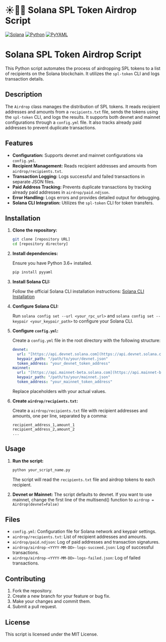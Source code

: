 # ☀️🐍📄 Solana SPL Token Airdrop Script

[![Solana](https://img.shields.io/badge/Solana-%23000000.svg?style=for-the-badge&logo=solana&logoColor=white)](https://solana.com/) [![Python](https://img.shields.io/badge/python-3670A0?style=for-the-badge&logo=python&logoColor=ffdd54)](https://www.python.org/) [![PyYAML](https://img.shields.io/badge/PyYAML-%230077BE.svg?style=for-the-badge&logo=PyYAML&logoColor=white)](https://pyyaml.org/)

# Solana SPL Token Airdrop Script

This Python script automates the process of airdropping SPL tokens to a list of recipients on the Solana blockchain. It utilizes the `spl-token` CLI and logs transaction details.

## Description

The `Airdrop` class manages the distribution of SPL tokens. It reads recipient addresses and amounts from a `recipients.txt` file, sends the tokens using the `spl-token` CLI, and logs the results. It supports both devnet and mainnet configurations through a `config.yml` file. It also tracks already paid addresses to prevent duplicate transactions.

## Features

-   **Configuration:** Supports devnet and mainnet configurations via `config.yml`.
-   **Recipient Management:** Reads recipient addresses and amounts from `airdrop/recipients.txt`.
-   **Transaction Logging:** Logs successful and failed transactions in separate JSON files.
-   **Paid Address Tracking:** Prevents duplicate transactions by tracking already paid addresses in `airdrop/paid.ndjson`.
-   **Error Handling:** Logs errors and provides detailed output for debugging.
-   **Solana CLI Integration:** Utilizes the `spl-token` CLI for token transfers.

## Installation

1.  **Clone the repository:**

    ```bash
    git clone [repository URL]
    cd [repository directory]
    ```

2.  **Install dependencies:**

    Ensure you have Python 3.6+ installed.

    ```bash
    pip install pyyaml
    ```

3.  **Install Solana CLI:**

    Follow the official Solana CLI installation instructions: [Solana CLI Installation](https://docs.solana.com/cli/install)

4.  **Configure Solana CLI:**

    Run `solana config set --url <your_rpc_url>` and `solana config set --keypair <your_keypair_path>` to configure your Solana CLI.

5.  **Configure `config.yml`:**

    Create a `config.yml` file in the root directory with the following structure:

    ```yaml
    devnet:
      url: "[https://api.devnet.solana.com](https://api.devnet.solana.com)"
      keypair_path: "/path/to/your/devnet.json"
      token_address: "your_devnet_token_address"
    mainnet:
      url: "[https://api.mainnet-beta.solana.com](https://api.mainnet-beta.solana.com)"
      keypair_path: "/path/to/your/mainnet.json"
      token_address: "your_mainnet_token_address"
    ```

    Replace placeholders with your actual values.

6.  **Create `airdrop/recipients.txt`:**

    Create a `airdrop/recipients.txt` file with recipient addresses and amounts, one per line, separated by a comma:

    ```
    recipient_address_1,amount_1
    recipient_address_2,amount_2
    ...
    ```

## Usage

1.  **Run the script:**

    ```bash
    python your_script_name.py
    ```

    The script will read the `recipients.txt` file and airdrop tokens to each recipient.

2.  **Devnet or Mainnet:**
    The script defaults to devnet. If you want to use mainnet, change the first line of the multisend() function to `airdrop = Airdrop(devnet=False)`

## Files

-   `config.yml`: Configuration file for Solana network and keypair settings.
-   `airdrop/recipients.txt`: List of recipient addresses and amounts.
-   `airdrop/paid.ndjson`: Log of paid addresses and transaction signatures.
-   `airdrop/airdrop-<YYYY-MM-DD>-logs-succeed.json`: Log of successful transactions.
-   `airdrop/airdrop-<YYYY-MM-DD>-logs-failed.json`: Log of failed transactions.

## Contributing

1.  Fork the repository.
2.  Create a new branch for your feature or bug fix.
3.  Make your changes and commit them.
4.  Submit a pull request.

## License

This script is licensed under the MIT License.

